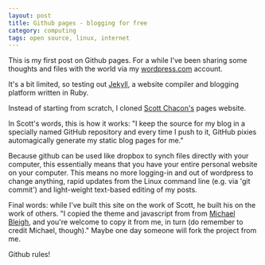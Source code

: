 ```yaml
---
layout: post
title: Github pages - blogging for free
category: computing
tags: open source, linux, internet
---
```


This is my first post on Github pages. For a while I've been sharing some thoughts and files with the world via my  [wordpress.com](http://robinlovelace.wordpress.com/) account. 

It's a bit limited, so testing out [Jekyll](http://github.com/mojombo/jekyll/tree/master), a website compiler and blogging platform written in Ruby. 

Instead of starting from scratch, I cloned [Scott Chacon's](http://github.com/schacon/schacon.github.com) pages website.

In Scott's words, this is how it works: "I keep the source for
my blog in a specially named GitHub repository and every time I push to it, 
GitHub pixies automagically generate my static blog pages for me."

Because github can be used like dropbox to synch files directly with your computer, this essentially means that you have your entire personal website on your computer. This means no more logging-in and out of wordpress to change anything, rapid updates from the Linux command line (e.g. via 'git commit') and light-weight text-based editing of my posts.

Final words: while I've built this site on the work of Scott, he built his on the work of others. "I copied the theme and javascript from from [Michael Bleigh](http://github.com/mbleigh), and you're welcome to copy
it from me, in turn (do remember to credit Michael, though)." Maybe one day someone will fork the project from me.

Github rules!
